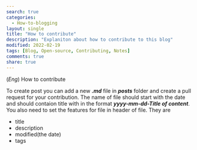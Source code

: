```yaml
---
search: true
categories: 
  - How-to-blogging
layout: single
title: "How to contribute"
description: "Explaniton about how to contribute to this blog"
modified: 2022-02-19
tags: [Blog, Open-source, Contributing, Notes]
comments: true
share: true
---
```

(*Eng*) How to contribute  

To create post you can add a new ***.md*** file in ***posts*** folder and create a pull request for your contribution. The name of file should start with the date and should contaion title with in the format ***yyyy-mm-dd-Title of content***.  
You also need to set the features for file in header of file. They are 
- title
- description
- modified(the date)
- tags

